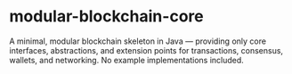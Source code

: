 # modular-blockchain-core
A minimal, modular blockchain skeleton in Java — providing only core interfaces, abstractions, and extension points for transactions, consensus, wallets, and networking. No example implementations included.
